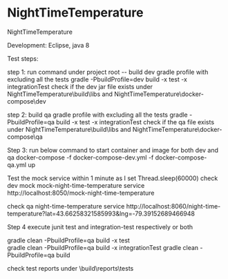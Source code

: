 # NightTimeTemperature
NightTimeTemperature

Development: Eclipse, java 8

Test steps:


step 1:  run command under project root -- build dev gradle profile with excluding all the tests
gradle -PbuildProfile=dev build -x test -x integrationTest
check if the dev jar file exists under NightTimeTemperature\build\libs and NightTimeTemperature\docker-compose\dev

step 2: build qa gradle profile with excluding all the tests
gradle -PbuildProfile=qa build -x test  -x integrationTest
check if the  qa file exists under NightTimeTemperature\build\libs and NightTimeTemperature\docker-compose\qa


Step 3: run below command to start container and image for both dev and qa
docker-compose  -f docker-compose-dev.yml -f docker-compose-qa.yml up


Test the mock service within 1 minute as I set Thread.sleep(60000)
check dev mock mock-night-time-temperature service
http://localhost:8050/mock-night-time-temperature

check qa night-time-temperature service
http://localhost:8060/night-time-temperature?lat=43.66258321585993&lng=-79.39152689466948


Step 4 execute junit test and integration-test respectively or both


gradle clean -PbuildProfile=qa build -x test  
gradle clean -PbuildProfile=qa build -x integrationTest
gradle clean -PbuildProfile=qa build 

check test reports under  \build\reports\tests
